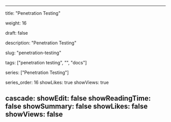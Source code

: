 ---

title: "Penetration Testing"

weight: 16

draft: false

description: "Penetration Testing"

slug: "penetration-testing"

tags: ["penetration testing", "", "docs"]

series: ["Penetration Testing"]

series_order: 16
showLikes: true
showViews: true

cascade:
  showEdit: false
  showReadingTime: false
  showSummary: false
  showLikes: false
  showViews: false
---